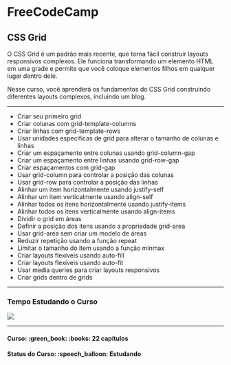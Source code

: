 <h1>FreeCodeCamp</h1>
<h2>CSS Grid</h2>

<p>O CSS Grid é um padrão mais recente, que torna fácil construir layouts responsivos complexos. Ele funciona transformando um elemento HTML em uma grade e permite que você coloque elementos filhos em qualquer lugar dentro dele.</p>

<p>Nesse curso, você aprenderá os fundamentos do CSS Grid construindo diferentes layouts complexos, incluindo um blog.</p>

<hr>

<ul>
  <li>Criar seu primeiro grid</li>
  <li>Criar colunas com grid-template-columns</li>
  <li>Criar linhas com grid-template-rows</li>
  <li>Usar unidades específicas de grid para alterar o tamanho de colunas e linhas</li>
  <li>Criar um espaçamento entre colunas usando grid-column-gap</li>
  <li>Criar um espaçamento entre linhas usando grid-row-gap</li>
  <li>Criar espaçamentos com grid-gap</li>
  <li>Usar grid-column para controlar a posição das colunas</li>
  <li>Usar grid-row para controlar a posição das linhas</li>
  <li>Alinhar um item horizontalmente usando justify-self</li>
  <li>Alinhar um item verticalmente usando align-self</li>
  <li>Alinhar todos os itens horizontalmente usando justify-items</li>
  <li>Alinhar todos os itens verticalmente usando align-items</li>
  <li>Dividir o grid em áreas</li>
  <li>Definir a posição dos itens usando a propriedade grid-area</li>
  <li>Usar grid-area sem criar um modelo de áreas</li>
  <li>Reduzir repetição usando a função repeat</li>
  <li>Limitar o tamanho do item usando a função minmax</li>
  <li>Criar layouts flexíveis usando auto-fill</li>
  <li>Criar layouts flexíveis usando auto-fit</li>
  <li>Usar media queries para criar layouts responsivos</li>
  <li>Criar grids dentro de grids</li>
</ul>

<hr>

<h3>Tempo Estudando o Curso</h3>

<p>
  <img src="https://wakatime.com/badge/github/EdiJunior88/FreeCodeCamp_CSS_Grid.svg">
</p>

<hr>

<h4><b>Curso:</b> :green_book: :books: 22 capítulos</h4>
<h4><b>Status do Curso:</b> :speech_balloon: Estudando</h4>